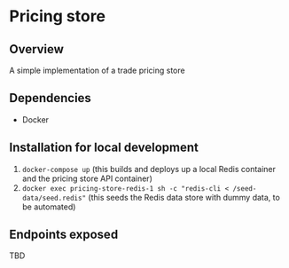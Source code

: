 # Pricing store

## Overview

A simple implementation of a trade pricing store

## Dependencies

- Docker

## Installation for local development

1. `docker-compose up` (this builds and deploys up a local Redis container and the pricing store API container)
2. `docker exec pricing-store-redis-1 sh -c "redis-cli < /seed-data/seed.redis"` (this seeds the Redis data store with dummy data, to be automated)

## Endpoints exposed

TBD
